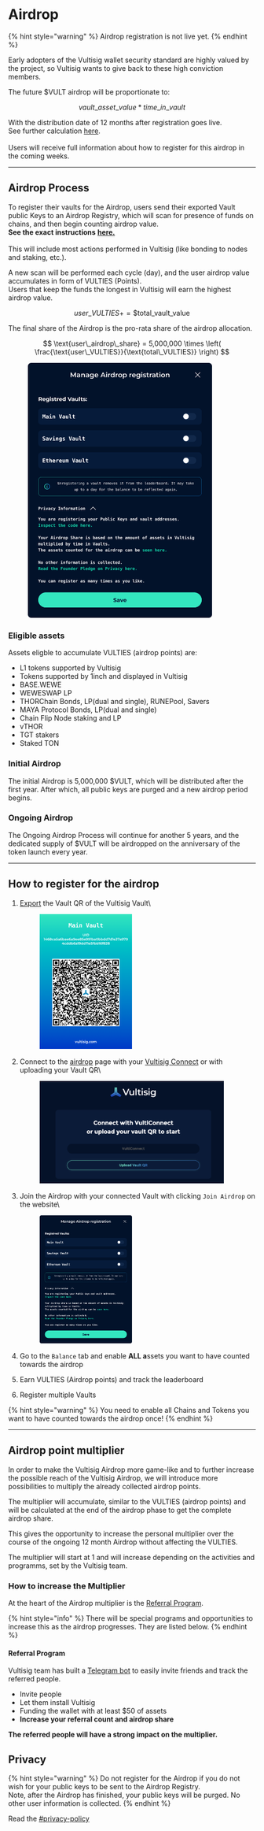 # Airdrop

{% hint style="warning" %}
Airdrop registration is not live yet.
{% endhint %}

Early adopters of the Vultisig wallet security standard are highly valued by the project, so Vultisig wants to give back to these high conviction members.

The future $VULT airdrop will be proportionate to:

$$
vault\_asset\_value*time\_in\_vault
$$

With the distribution date of 12 months after registration goes live.\
See further calculation [here](airdrop.md#airdrop-process).\
\
Users will receive full information about how to register for this airdrop in the coming weeks.

***

## Airdrop Process

To register their vaults for the Airdrop, users send their exported Vault public Keys to an Airdrop Registry, which will scan for presence of funds on chains, and then begin counting airdrop value.\
**See the exact instructions** [**here.**](airdrop.md#how-to-register-for-the-airdrop)\
\
This will include most actions performed in Vultisig (like bonding to nodes and staking, etc.).

A new scan will be performed each cycle (day), and the user airdrop value accumulates in form of VULTIES (Points).\
Users that keep the funds the longest in Vultisig will earn the highest airdrop value.

$$
user\_VULTIES += \$\text{total\_vault\_value}
$$

The final share of the Airdrop is the pro-rata share of the airdrop allocation.

$$
\text{user\_airdrop\_share} = 5,000,000 \times \left( \frac{\text{user\_VULTIES}}{\text{total\_VULTIES}} \right)
$$

<figure><img src="../.gitbook/assets/image (14).png" alt="" width="375"><figcaption></figcaption></figure>

### Eligible assets

Assets eligble to accumulate VULTIES (airdrop points) are:

* L1 tokens supported by Vultisig
* Tokens supported by 1inch and displayed in Vultisig
* BASE.WEWE
* WEWESWAP LP
* THORChain Bonds, LP(dual and single), RUNEPool, Savers
* MAYA Protocol Bonds, LP(dual and single)
* Chain Flip Node staking and LP
* vTHOR
* TGT stakers
* Staked TON

### Initial Airdrop

The initial Airdrop is 5,000,000 $VULT, which will be distributed after the first year. After which, all public keys are purged and a new airdrop period begins.

### Ongoing Airdrop

The Ongoing Airdrop Process will continue for another 5 years, and the dedicated supply of $VULT will be airdropped on the anniversary of the token launch every year.

***

## How to register for the airdrop

1.  [Export](../vultisig-user-actions/managing-your-vault/vault-qr.md) the Vault QR of the Vultisig Vault\


    <figure><img src="../.gitbook/assets/VultisigQR-Main Vault-828 (1).png" alt="" width="188"><figcaption></figcaption></figure>
2.  Connect to the [airdrop](https://airdrop.vultisig.com/import) page with your [Vultisig Connect](broken-reference/) or with uploading your Vault QR\


    <figure><img src="../.gitbook/assets/image (11).png" alt="" width="375"><figcaption></figcaption></figure>
3.  Join the Airdrop with your connected Vault with clicking `Join Airdrop` on the website\


    <figure><img src="../.gitbook/assets/image (14).png" alt="" width="188"><figcaption></figcaption></figure>
4. Go to the `Balance` tab and enable **ALL a**ssets you want to have counted towards the airdrop
5. Earn VULTIES (Airdrop points) and track the leaderboard
6. Register multiple Vaults

{% hint style="warning" %}
You need to enable all Chains and Tokens you want to have counted towards the airdrop once!
{% endhint %}

***

## Airdrop point multiplier

In order to make the Vultisig Airdrop more game-like and to further increase the possible reach of the Vultisig Airdrop, we will introduce more possibilities to multiply the already collected airdrop points.

The multiplier will accumulate, similar to the VULTIES (airdrop points) and will be calculated at the end of the airdrop phase to get the complete airdrop share.

This gives the opportunity to increase the personal multiplier over the course of the ongoing 12 month Airdrop without affecting the VULTIES.

The multiplier will start at 1 and will increase depending on the activities and programms, set by the Vultisig team.

### How to increase the Multiplier

At the heart of the Airdrop multiplier is the [Referral Program](airdrop.md#referral-program).

{% hint style="info" %}
There will be special programs and opportunities to increase this as the airdrop progresses. They are listed below.
{% endhint %}

#### Referral Program

Vultisig team has built a [Telegram bot](../other/vultisig-bot.md) to easily invite friends and track the referred people.

* Invite people
* Let them install Vultisig
* Funding the wallet with at least $50 of assets
* **Increase your referral count and airdrop share**

**The referred people will have a strong impact on the multiplier.**

## Privacy

{% hint style="warning" %}
Do not register for the Airdrop if you do not wish for your public keys to be sent to the Airdrop Registry. \
Note, after the Airdrop has finished, your public keys will be purged. No other user information is collected.
{% endhint %}

Read the [#privacy-policy](../other/privacy.md#privacy-policy "mention")
